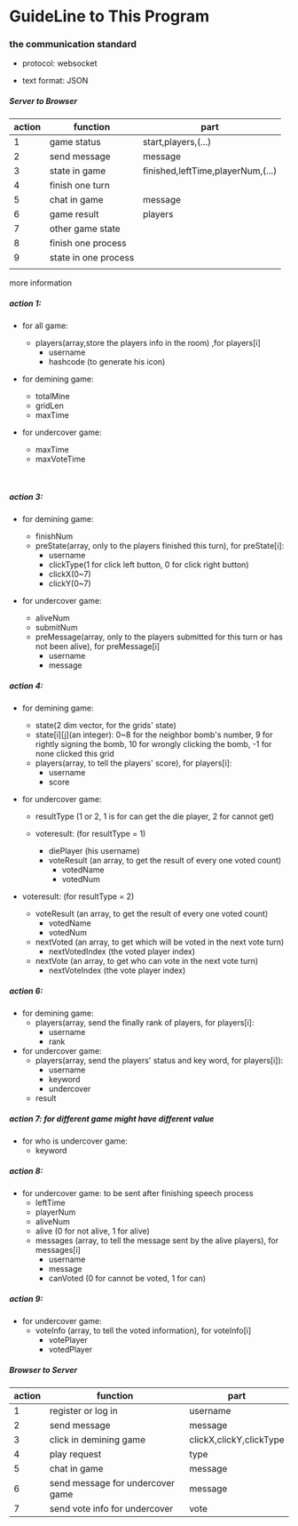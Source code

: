 # GuideLine to This Program

### the communication standard

- protocol: websocket


- text format: JSON

##### Server to Browser

| action | function             | part                              |
| ------ | -------------------- | --------------------------------- |
| 1      | game status          | start,players,(...)               |
| 2      | send message         | message                           |
| 3      | state in game        | finished,leftTime,playerNum,(...) |
| 4      | finish one turn      |                                   |
| 5      | chat in game         | message                           |
| 6      | game result          | players                           |
| 7      | other game state     |                                   |
| 8      | finish one process   |                                   |
| 9      | state in one process |                                   |
|        |                      |                                   |

more information

##### action 1: 

- for all game:

  - players(array,store the players info in the room) ,for players[i]
    - username
    - hashcode (to generate his icon)

- for demining game:

  - totalMine
  - gridLen
  - maxTime

- for undercover game:

  - maxTime
  - maxVoteTime

  ​



##### action 3:

- for demining game:
  - finishNum
  - preState(array, only to the players finished this turn), for preState[i]:
    - username
    - clickType(1 for click left button, 0 for click right button)
    - clickX(0~7)
    - clickY(0~7)


- for undercover game:
  - aliveNum
  - submitNum
  - preMessage(array, only to the players submitted for this turn or has not been alive), for preMessage[i]
    - username
    - message



##### action 4: 

- for demining game:

  - state(2 dim vector, for the grids' state)
  - state[i]\[j](an integer): 0~8 for the neighbor bomb's number, 9 for rightly signing the bomb, 10 for wrongly clicking the bomb, -1 for none clicked this grid
  - players(array, to tell the players' score), for players[i]:
    - username
    - score

- for undercover game:

  - resultType (1 or 2, 1 is for can get the die player, 2 for cannot get)


  - voteresult: (for resultType = 1)
    - diePlayer (his username)
    - voteResult (an array, to get the result of every one voted count)
      - votedName
      - votedNum
- voteresult: (for resultType = 2)
  - voteResult (an array, to get the result of every one voted count)
    - votedName
    - votedNum
  - nextVoted (an array, to get which will be voted in the next vote turn)
    - nextVotedIndex (the voted player index)
  - nextVote (an array, to get who can vote in the next vote turn)
    - nextVoteIndex (the vote player index)



##### action 6:

- for demining game:
  - players(array, send the finally rank of players, for players[i]:
    - username
    - rank
- for undercover game:
  - players(array, send the players' status and key word, for players[i]):
    - username
    - keyword
    - undercover
  - result



##### action 7: for different game might have different value

- for who is undercover game:
  - keyword




##### action 8: 

- for undercover game: to be sent after finishing speech process
  - leftTime
  - playerNum
  - aliveNum
  - alive (0 for not alive, 1 for alive)
  - messages (array, to tell the message sent by the alive players), for messages[i]
    - username
    - message
    - canVoted (0 for cannot be voted, 1 for can)




##### action 9:

- for undercover game:
  - voteInfo (array, to tell the voted information), for voteInfo[i]
    - votePlayer
    - votedPlayer

##### Browser to Server

| action | function                         | part                    |
| ------ | -------------------------------- | ----------------------- |
| 1      | register or log in               | username                |
| 2      | send message                     | message                 |
| 3      | click in demining game           | clickX,clickY,clickType |
| 4      | play request                     | type                    |
| 5      | chat in game                     | message                 |
| 6      | send message for undercover game | message                 |
| 7      | send vote info for undercover    | vote                    |

